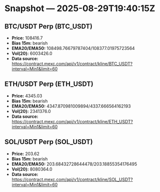 # Snapshot — 2025-08-29T19:40:15Z

## BTC/USDT Perp (BTC_USDT)
- **Price:** 108416.7
- **Bias 15m:** bearish
- **EMA20/EMA50:** 108498.76679787404/108377.01975723564
- **Vol(20):** 6003426.0
- **Data source:** https://contract.mexc.com/api/v1/contract/kline/BTC_USDT?interval=Min1&limit=60

## ETH/USDT Perp (ETH_USDT)
- **Price:** 4345.03
- **Bias 15m:** bearish
- **EMA20/EMA50:** 4347.870981009894/4337.666564162193
- **Vol(20):** 2341376.0
- **Data source:** https://contract.mexc.com/api/v1/contract/kline/ETH_USDT?interval=Min1&limit=60

## SOL/USDT Perp (SOL_USDT)
- **Price:** 203.62
- **Bias 15m:** bearish
- **EMA20/EMA50:** 203.68432728644478/203.18855354176495
- **Vol(20):** 8080364.0
- **Data source:** https://contract.mexc.com/api/v1/contract/kline/SOL_USDT?interval=Min1&limit=60
